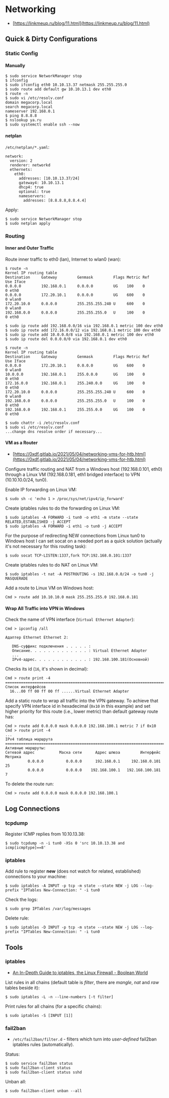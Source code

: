 # Networking

* [https://linkmeup.ru/blog/11.html](https://linkmeup.ru/blog/11.html)




## Quick & Dirty Configurations



### Static Config


#### Manually

```
$ sudo service NetworkManager stop
$ ifconfig 
$ sudo ifconfig eth0 10.10.13.37 netmask 255.255.255.0
$ sudo route add default gw 10.10.13.1 dev eth0
$ route -n
$ sudo vi /etc/resolv.conf
domain megacorp.local
search megacorp.local
nameserver 192.168.0.1
$ ping 8.8.8.8
$ nslookup ya.ru
$ sudo systemctl enable ssh --now
```


#### netplan

`/etc/netplan/*.yaml`:

```
network:
  version: 2
  renderer: networkd
  ethernets:
    eth0:
      addresses: [10.10.13.37/24]
      gateway4: 10.10.13.1
      dhcp4: true
      optional: true
      nameservers:
        addresses: [8.8.8.8,8.8.4.4]
```

Apply:

```
$ sudo service NetworkManager stop
$ sudo netplan apply
```



### Routing


#### Inner and Outer Traffic

Route inner traffic to eth0 (lan), Internet to wlan0 (wan):

```
$ route -n
Kernel IP routing table
Destination     Gateway         Genmask         Flags Metric Ref    Use Iface
0.0.0.0         192.168.0.1     0.0.0.0         UG    100    0        0 eth0
0.0.0.0         172.20.10.1     0.0.0.0         UG    600    0        0 wlan0
172.20.10.0     0.0.0.0         255.255.255.240 U     600    0        0 wlan0
192.168.0.0     0.0.0.0         255.255.255.0   U     100    0        0 eth0

$ sudo ip route add 192.168.0.0/16 via 192.168.0.1 metric 100 dev eth0
$ sudo ip route add 172.16.0.0/12 via 192.168.0.1 metric 100 dev eth0
$ sudo ip route add 10.0.0.0/8 via 192.168.0.1 metric 100 dev eth0
$ sudo ip route del 0.0.0.0/0 via 192.168.0.1 dev eth0

$ route -n
Kernel IP routing table
Destination     Gateway         Genmask         Flags Metric Ref    Use Iface
0.0.0.0         172.20.10.1     0.0.0.0         UG    600    0        0 wlan0
10.0.0.0        192.168.0.1     255.0.0.0       UG    100    0        0 eth0
172.16.0.0      192.168.0.1     255.240.0.0     UG    100    0        0 eth0
172.20.10.0     0.0.0.0         255.255.255.240 U     600    0        0 wlan0
192.168.0.0     0.0.0.0         255.255.255.0   U     100    0        0 eth0
192.168.0.0     192.168.0.1     255.255.0.0     UG    100    0        0 eth0

$ sudo chattr -i /etc/resolv.conf
$ sudo vi /etc/resolv.conf
...change dns resolve order if necessary...
```


#### VM as a Router

* [https://0xdf.gitlab.io/2021/05/04/networking-vms-for-htb.html](https://0xdf.gitlab.io/2021/05/04/networking-vms-for-htb.html)

Configure traffic routing and NAT from a Windows host (192.168.0.101, eth0) through a Linux VM (192.168.0.181, eth1 bridged interface) to VPN (10.10.10.0/24, tun0).

Enable IP forwarding on Linux VM:

```
$ sudo sh -c 'echo 1 > /proc/sys/net/ipv4/ip_forward'
```

Create iptables rules to do the forwarding on Linux VM:

```
$ sudo iptables -A FORWARD -i tun0 -o eth1 -m state --state RELATED,ESTABLISHED -j ACCEPT
$ sudo iptables -A FORWARD -i eth1 -o tun0 -j ACCEPT
```

For the purpose of redirecting NEW connections from Linux tun0 to Windows host I can set socat on a needed port as a quick solution (actually it's not necessary for this routing task):

```
$ sudo socat TCP-LISTEN:1337,fork TCP:192.168.0.101:1337
```

Create iptables rules to do NAT on Linux VM:

```
$ sudo iptables -t nat -A POSTROUTING -s 192.168.0.0/24 -o tun0 -j MASQUERADE
```

Add a route to Linux VM on Windows host:

```
Cmd > route add 10.10.10.0 mask 255.255.255.0 192.168.0.181
```


#### Wrap All Traffic into VPN in Windows

Check the name of VPN interface (`Virtual Ethernet Adapter`):

```
Cmd > ipconfig /all

Адаптер Ethernet Ethernet 2:

   DNS-суффикс подключения . . . . . :
   Описание. . . . . . . . . . . . . : Virtual Ethernet Adapter
   ...
   IPv4-адрес. . . . . . . . . . . . : 192.168.100.181(Основной)
```

Checks its id (`16`, it's shown in decimal):

```
Cmd > route print -4
===========================================================================
Список интерфейсов
  16...00 ff 00 ff 00 ff ......Virtual Ethernet Adapter
```

Add a static route to wrap all traffic into the VPN gateway. To achieve that specify VPN interface id in hexadecimal (`0x10` in this example) and set higher priority for this route (i.e., lower metric) than default gateway route has:

```
Cmd > route add 0.0.0.0 mask 0.0.0.0 192.168.100.1 metric 7 if 0x10
Cmd > route print -4
...
IPv4 таблица маршрута
===========================================================================
Активные маршруты:
Сетевой адрес           Маска сети      Адрес шлюза         Интерфейс   Метрика
          0.0.0.0          0.0.0.0      192.168.0.1     192.168.0.101       25
          0.0.0.0          0.0.0.0    192.168.100.1   192.168.100.181        7
```

To delete the route run:

```
Cmd > route add 0.0.0.0 mask 0.0.0.0 192.168.100.1
```




## Log Connections



### tcpdump

Register ICMP replies from 10.10.13.38:

```
$ sudo tcpdump -n -i tun0 -XSs 0 'src 10.10.13.38 and icmp[icmptype]==8'
```



### iptables

Add rule to register **new** (does not watch for related, established) connections to your machine:

```
$ sudo iptables -A INPUT -p tcp -m state --state NEW -j LOG --log-prefix "IPTables New-Connection: " -i tun0
```

Check the logs:

```
$ sudo grep IPTables /var/log/messages
```

Delete rule:

```
$ sudo iptables -D INPUT -p tcp -m state --state NEW -j LOG --log-prefix "IPTables New-Connection: " -i tun0
```




## Tools



### iptables

* [An In-Depth Guide to iptables, the Linux Firewall - Boolean World](https://www.booleanworld.com/depth-guide-iptables-linux-firewall/)

List rules in all chains (default table is *filter*, there are *mangle*, *nat* and *raw* tables beside it):

```
$ sudo iptables -L -n --line-numbers [-t filter]
```

Print rules for all chains (for a specific chains):

```
$ sudo iptables -S [INPUT [1]]
```



### fail2ban

* `/etc/fail2ban/filter.d` - filters which turn into *user-defined* fail2ban iptables rules (automatically).

Status:

```
$ sudo service fail2ban status
$ sudo fail2ban-client status
$ sudo fail2ban-client status sshd
```

Unban all:

```
$ sudo fail2ban-client unban --all
```
